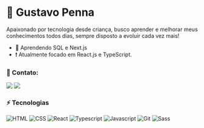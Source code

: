# 👋 Gustavo Penna

Apaixonado por tecnologia desde criança, busco aprender e melhorar meus conhecimentos todos dias, sempre disposto a evoluir cada vez mais!

- 💭 Aprendendo SQL e Next.js
- ❗ Atualmente focado em React.js e TypeScript.

### 👥 Contato:
<p align="left">
<a href="https://www.linkedin.com/in/gustavo-penna1"><img src="https://img.shields.io/badge/-Gustavo%20Penna-333333?style=white&logo=linkedin"/></a>
<a href="mailto:jhollyfer.fr@gmail.com"><img src="https://img.shields.io/badge/-gustavopenna2001@gmail.com-333333?style=white&logo=gmail"/></a>
</p>

### ⚡ Tecnologias

![HTML](https://img.shields.io/badge/-HTML-333333?style=flat&logo=html5)
![CSS](https://img.shields.io/badge/-CSS-333333?style=flat&logo=css3)
![React](https://img.shields.io/badge/-React-333333?style=flat&logo=react)
![Typescript](https://img.shields.io/badge/-Typescript-333333?style=flat&logo=typescript)
![Javascript](https://img.shields.io/badge/-Javascript-333333?style=flat&logo=javascript)
![Git](https://img.shields.io/badge/-Git-333333?style=flat&logo=git)
![Sass](https://img.shields.io/badge/-Sass-333333?style=flat&logo=sass)
